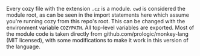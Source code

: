 Every cozy file with the extension `.cz` is a module. `cwd` is considered the
module root, as can be seen in the import statements here which assume you're
running cozy from this repo's root. This can be changed with the environment
variable `COZYPATH`. All top-level variables are exported. Most of the module
code is taken directly from github.com/prologic/monkey-lang (MIT licensed), with
some modifications to make it work in this version of the language.
